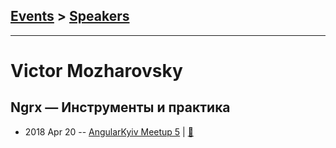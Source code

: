 ## [Events](../README.md) > [Speakers](../speakers.md)
---

# Victor Mozharovsky

## Ngrx — Инструменты и практика
- 2018 Apr 20 -- [AngularKyiv Meetup 5](https://youtu.be/8pl0DEeHA2E)  | [:notebook:](https://docs.google.com/presentation/d/1OVoAoGTCHYBTQLVm92wwKEo5OR-34iqHKzf8WMgAa5Q/edit#slide=id.p)  
